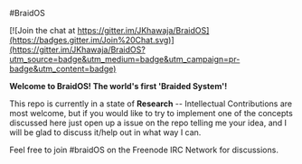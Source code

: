 #BraidOS

[![Join the chat at https://gitter.im/JKhawaja/BraidOS](https://badges.gitter.im/Join%20Chat.svg)](https://gitter.im/JKhawaja/BraidOS?utm_source=badge&utm_medium=badge&utm_campaign=pr-badge&utm_content=badge)

**Welcome to BraidOS! The world's first 'Braided System'!**

This repo is currently in a state of **Research** -- Intellectual Contributions are most welcome, but if you would like to try to implement one of the concepts discussed here just open up a issue on the repo telling me your idea, and I will be glad to discuss it/help out in what way I can.

Feel free to join #braidOS on the Freenode IRC Network for discussions.

 



